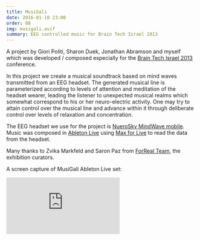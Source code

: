 ```yaml
---
title: MusiGali
date: 2016-01-10 23:00
order: 08
img: musigali.avif
summary: EEG controlled music for Brain Tech Israel 2013
---
```


A project by Giori Politi, Sharon Duek, Jonathan Abramson and myself
which was developed / composed especially for the [Brain Tech Israel
2013](http://conference.israelbrain.org/2013/) conference.

In this project we create a musical soundtrack based on mind waves
transmitted from an EEG headset. The generated musical line is
parameterized according to levels of attention and meditation of the
headset wearer, leading the listener to unexpected musical realms which
somewhat correspond to his or her neuro-electric activity. One may try
to attain control over the musical line and advance within it through
deliberate control over levels of relaxation and concentration.

The EEG headset we use for the project is [NueroSky MindWave
mobile](http://neurosky.com/biosensors/eeg-sensor/biosensors/). Music
was composed in [Ableton Live](https://www.ableton.com/en/live/) using
[Max for Live](https://www.ableton.com/en/live/max-for-live/) to read
the data from the headset.

Many thanks to Zvika Markfeld and Saron Paz from [ForReal
Team](http://forrealteam.com/), the exhibition curators.

A screen capture of MusiGali Ableton Live set:

<div class="youtube youtube-16x9">
<iframe src="https://www.youtube.com/embed/aXbvVGCQ5wY" allowfullscreen seamless frameBorder="0"></iframe>
</div>
